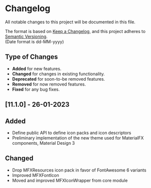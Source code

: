 # Changelog

All notable changes to this project will be documented in this file.

The format is based on [Keep a Changelog](https://keepachangelog.com/en/1.0.0/), and this project adheres
to [Semantic Versioning](https://semver.org/spec/v2.0.0.html).  
(Date format is dd-MM-yyyy)

## Type of Changes

- **Added** for new features.
- **Changed** for changes in existing functionality.
- **Deprecated** for soon-to-be removed features.
- **Removed** for now removed features.
- **Fixed** for any bug fixes.

[//]: ##[Unreleased]

## [11.1.0] - 26-01-2023

## Added

- Define public API to define icon packs and icon descriptors
- Preliminary implementation of the new theme used for MaterialFX components, Material Design 3

## Changed

- Drop MFXResources icon pack in favor of FontAwesome 6 variants
- Improved MFXFontIcon
- Moved and improved MFXIconWrapper from core module